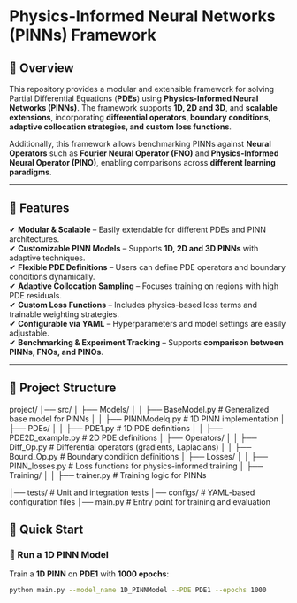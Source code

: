 
# **Physics-Informed Neural Networks (PINNs) Framework**

## **📖 Overview**
This repository provides a modular and extensible framework for solving Partial Differential Equations (**PDEs**) using **Physics-Informed Neural Networks (PINNs)**. The framework supports **1D, 2D and 3D**, and **scalable extensions**, incorporating **differential operators, boundary conditions, adaptive collocation strategies, and custom loss functions**. 

Additionally, this framework allows benchmarking PINNs against **Neural Operators** such as **Fourier Neural Operator (FNO)** and **Physics-Informed Neural Operator (PINO)**, enabling comparisons across **different learning paradigms**.

---

## **🔹 Features**
✔ **Modular & Scalable** – Easily extendable for different PDEs and PINN architectures.  
✔ **Customizable PINN Models** – Supports **1D, 2D and 3D PINNs** with adaptive techniques.  
✔ **Flexible PDE Definitions** – Users can define PDE operators and boundary conditions dynamically.  
✔ **Adaptive Collocation Sampling** – Focuses training on regions with high PDE residuals.  
✔ **Custom Loss Functions** – Includes physics-based loss terms and trainable weighting strategies.  
✔ **Configurable via YAML** – Hyperparameters and model settings are easily adjustable.  
✔ **Benchmarking & Experiment Tracking** – Supports **comparison between PINNs, FNOs, and PINOs**.  

---

## **📂 Project Structure**

project/
│── src/
│   ├── Models/
│   │   ├── BaseModel.py         # Generalized base model for PINNs
│   │   ├── PINNModelq.py      # 1D PINN implementation
│   ├── PDEs/
│   │   ├── PDE1.py              # 1D PDE definitions
│   │   ├── PDE2D_example.py     # 2D PDE definitions
│   ├── Operators/
│   │   ├── Diff_Op.py           # Differential operators (gradients, Laplacians)
│   │   ├── Bound_Op.py          # Boundary condition definitions
│   ├── Losses/
│   │   ├── PINN_losses.py       # Loss functions for physics-informed training
│   ├── Training/
│   │   ├── trainer.py           # Training logic for PINNs

│── tests/                        # Unit and integration tests
│── configs/                      # YAML-based configuration files
│── main.py                        # Entry point for training and evaluation



## **🚀 Quick Start**
### **🔹 Run a 1D PINN Model**
Train a **1D PINN** on **PDE1** with **1000 epochs**:
```bash
python main.py --model_name 1D_PINNModel --PDE PDE1 --epochs 1000


